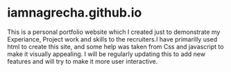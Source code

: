 # iamnagrecha.github.io
This is a personal portfolio website which I created just to demonstrate my Experiance, Project work and skills to the recruiters.I have primarilly used html to create this site, and some help was taken from Css and javascript to make it visually appealing.
I will be regularly updating this to add new features and will try to make it more user interactive.
